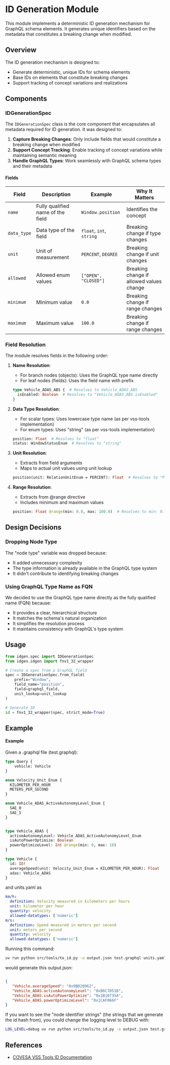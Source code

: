 # ID Generation Module

This module implements a deterministic ID generation mechanism for GraphQL schema elements. It generates unique identifiers based on the metadata that constitutes a breaking change when modified.

## Overview

The ID generation mechanism is designed to:
- Generate deterministic, unique IDs for schema elements
- Base IDs on elements that constitute breaking changes
- Support tracking of concept variations and realizations

## Components

### IDGenerationSpec

The `IDGenerationSpec` class is the core component that encapsulates all metadata required for ID generation. It was designed to:

1. **Capture Breaking Changes**: Only include fields that would constitute a breaking change when modified
2. **Support Concept Tracking**: Enable tracking of concept variations while maintaining semantic meaning
3. **Handle GraphQL Types**: Work seamlessly with GraphQL schema types and their metadata

#### Fields

| Field | Description | Example | Why It Matters |
|-------|-------------|---------|----------------|
| `name` | Fully qualified name of the field | `Window.position` | Identifies the concept |
| `data_type` | Data type of the field | `float`, `int`, `string` | Breaking change if type changes |
| `unit` | Unit of measurement | `PERCENT`, `DEGREE` | Breaking change if unit changes |
| `allowed` | Allowed enum values | `["OPEN", "CLOSED"]` | Breaking change if allowed values change |
| `minimum` | Minimum value | `0.0` | Breaking change if range changes |
| `maximum` | Maximum value | `100.0` | Breaking change if range changes |

### Field Resolution

The module resolves fields in the following order:

1. **Name Resolution**:
   - For branch nodes (objects): Uses the GraphQL type name directly
   - For leaf nodes (fields): Uses the field name with prefix

   ```graphql
   type Vehicle_ADAS_ABS {  # Resolves to Vehicle_ADAS_ABS
     isEnabled: Boolean  # Resolves to "Vehicle_ADAS_ABS.isEnabled"
   }
   ```

2. **Data Type Resolution**:
   - For scalar types: Uses lowercase type name (as per vss-tools implementation)
   - For enum types: Uses "string" (as per vss-tools implementation)
   ```graphql
   position: Float  # Resolves to "float"
   status: WindowStatusEnum  # Resolves to "string"
   ```

3. **Unit Resolution**:
   - Extracts from field arguments
   - Maps to actual unit values using unit lookup
   ```graphql
   position(unit: RelationUnitEnum = PERCENT): Float  # Resolves to "PERCENT"
   ```

4. **Range Resolution**:
   - Extracts from @range directive
   - Includes minimum and maximum values
   ```graphql
   position: Float @range(min: 0.0, max: 100.0)  # Resolves to min: 0.0, max: 100.0
   ```

## Design Decisions

### Dropping Node Type

The "node type" variable was dropped because:
- It added unnecessary complexity
- The type information is already available in the GraphQL type system
- It didn't contribute to identifying breaking changes

### Using GraphQL Type Name as FQN

We decided to use the GraphQL type name directly as the fully qualified name (FQN) because:
- It provides a clear, hierarchical structure
- It matches the schema's natural organization
- It simplifies the resolution process
- It maintains consistency with GraphQL's type system

## Usage

```python
from idgen.spec import IDGenerationSpec
from idgen.idgen import fnv1_32_wrapper

# Create a spec from a GraphQL field
spec = IDGenerationSpec.from_field(
    prefix="Window",
    field_name="position",
    field=graphql_field,
    unit_lookup=unit_lookup
)

# Generate ID
id = fnv1_32_wrapper(spec, strict_mode=True)
```

## Example

#### Example

Given a .graphql file (test.graphql):

```graphql
type Query {
    vehicle: Vehicle
}

enum Velocity_Unit_Enum {
  KILOMETER_PER_HOUR
  METERS_PER_SECOND
}

enum Vehicle_ADAS_ActiveAutonomyLevel_Enum {
  SAE_0
  SAE_5
}


type Vehicle_ADAS {
  activeAutonomyLevel: Vehicle_ADAS_ActiveAutonomyLevel_Enum
  isAutoPowerOptimize: Boolean
  powerOptimizeLevel: Int @range(min: 0, max: 10)
}

type Vehicle {
  id: ID!
  averageSpeed(unit: Velocity_Unit_Enum = KILOMETER_PER_HOUR): Float
  adas: Vehicle_ADAS
}

```

and units.yaml as

```yaml
km/h:
  definition: Velocity measured in kilometers per hours
  unit: kilometer per hour
  quantity: velocity
  allowed-datatypes: ['numeric']
m/s:
  definition: Speed measured in meters per second
  unit: meters per second
  quantity: velocity
  allowed-datatypes: ['numeric']
```

Running this command:

```bash
uv run python src/tools/to_id.py -o output.json test.graphql units.yaml
```

would generate this output.json:

```json

{
   "Vehicle.averageSpeed": "0x9B020962",
   "Vehicle_ADAS.activeAutonomyLevel": "0xB6C7D51B",
   "Vehicle_ADAS.isAutoPowerOptimize": "0x1B10735A",
   "Vehicle_ADAS.powerOptimizeLevel": "0x1CAF066F"
}
```

If you want to see the "node identifier strings" (the strings that we generate the id hash from), you could change the logging level to DEBUG with:

```bash
LOG_LEVEL=debug uv run python src/tools/to_id.py -o output.json test.graphql units.yaml
```

## References

- [COVESA VSS Tools ID Documentation](https://github.com/COVESA/vss-tools/blob/master/docs/id.md)
